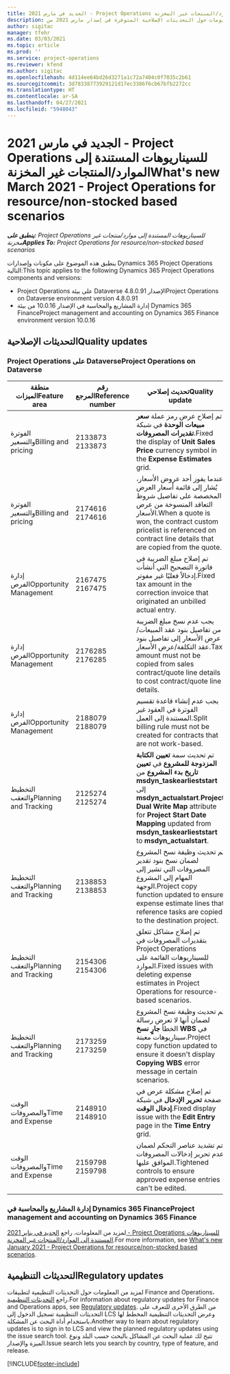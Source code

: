 ```yaml
---
title: الجديد في مارس 2021 - Project Operations للسيناريوهات المستندة إلى الموارد/المنتجات غير المخزنة‬
description: يوفر هذا الموضوع معلومات حول التحديثات الإصلاحية المتوفرة في إصدار مارس 2021 من Project Operations للسيناريوهات المستندة إلى الموارد/المنتجات غير المخزنة.‬
author: sigitac
manager: tfehr
ms.date: 03/03/2021
ms.topic: article
ms.prod: ''
ms.service: project-operations
ms.reviewer: kfend
ms.author: sigitac
ms.openlocfilehash: 4d114ee64bd26d3271a1c72a7404c0f7035c2b61
ms.sourcegitcommit: 3d78338773929121d17ec3386f6cb67bfb2272cc
ms.translationtype: HT
ms.contentlocale: ar-SA
ms.lasthandoff: 04/27/2021
ms.locfileid: "5948043"
---
```

# <a name="whats-new-march-2021---project-operations-for-resourcenon-stocked-based-scenarios"></a><span data-ttu-id="920de-103">الجديد في مارس 2021 - Project Operations للسيناريوهات المستندة إلى الموارد/المنتجات غير المخزنة‬</span><span class="sxs-lookup"><span data-stu-id="920de-103">What's new March 2021 - Project Operations for resource/non-stocked based scenarios</span></span>

<span data-ttu-id="920de-104">_**ينطبق على:** Project Operations للسيناريوهات المستندة إلى موارد/منتجات غير مخزنة‬_</span><span class="sxs-lookup"><span data-stu-id="920de-104">_**Applies To:** Project Operations for resource/non-stocked based scenarios_</span></span>

<span data-ttu-id="920de-105">ينطبق هذه الموضوع على مكونات وإصدارات Dynamics 365 Project Operations التالية:</span><span class="sxs-lookup"><span data-stu-id="920de-105">This topic applies to the following Dynamics 365 Project Operations components and versions:</span></span>

- <span data-ttu-id="920de-106">Project Operations على بيئة Dataverse الإصدار 4.8.0.91</span><span class="sxs-lookup"><span data-stu-id="920de-106">Project Operations on Dataverse environment version 4.8.0.91</span></span> 
- <span data-ttu-id="920de-107">إدارة المشاريع والمحاسبة في الإصدار 10.0.16 من بيئة Dynamics 365 Finance</span><span class="sxs-lookup"><span data-stu-id="920de-107">Project management and accounting on Dynamics 365 Finance environment version 10.0.16</span></span> 

## <a name="quality-updates"></a><span data-ttu-id="920de-108">التحديثات الإصلاحية</span><span class="sxs-lookup"><span data-stu-id="920de-108">Quality updates</span></span>

### <a name="project-operations-on-dataverse"></a><span data-ttu-id="920de-109">Project Operations على Dataverse</span><span class="sxs-lookup"><span data-stu-id="920de-109">Project Operations on Dataverse</span></span>


| <span data-ttu-id="920de-110">**منطقة الميزات**</span><span class="sxs-lookup"><span data-stu-id="920de-110">**Feature area**</span></span> | <span data-ttu-id="920de-111">**رقم المرجع**</span><span class="sxs-lookup"><span data-stu-id="920de-111">**Reference number**</span></span> | <span data-ttu-id="920de-112">**تحديث إصلاحي**</span><span class="sxs-lookup"><span data-stu-id="920de-112">**Quality update**</span></span> |
| --- | --- | --- |
| <span data-ttu-id="920de-113">الفوترة والتسعير</span><span class="sxs-lookup"><span data-stu-id="920de-113">Billing and pricing</span></span> | <span data-ttu-id="920de-114">2133873 </span><span class="sxs-lookup"><span data-stu-id="920de-114">2133873</span></span> | <span data-ttu-id="920de-115">تم إصلاح عرض رمز عملة **سعر مبيعات الوحدة** في شبكة **تقديرات المصروفات**.</span><span class="sxs-lookup"><span data-stu-id="920de-115">Fixed the display of **Unit Sales Price** currency symbol in the **Expense Estimates** grid.</span></span> |
| <span data-ttu-id="920de-116">الفوترة والتسعير</span><span class="sxs-lookup"><span data-stu-id="920de-116">Billing and pricing</span></span> | <span data-ttu-id="920de-117">2174616 </span><span class="sxs-lookup"><span data-stu-id="920de-117">2174616</span></span> | <span data-ttu-id="920de-118">عندما يفوز أحد عروض الأسعار، يُشار إلى قائمة أسعار العرض المخصصة على تفاصيل شروط التعاقد المنسوخة من عرض الأسعار.</span><span class="sxs-lookup"><span data-stu-id="920de-118">When a quote is won, the contract custom pricelist is referenced on contract line details that are copied from the quote.</span></span> |
| <span data-ttu-id="920de-119">إدارة الفرص</span><span class="sxs-lookup"><span data-stu-id="920de-119">Opportunity Management</span></span> | <span data-ttu-id="920de-120">2167475 </span><span class="sxs-lookup"><span data-stu-id="920de-120">2167475</span></span> | <span data-ttu-id="920de-121">تم إصلاح مبلغ الضريبة في فاتورة التصحيح التي أنشأت إدخالاً فعليًا غير مفوتر.</span><span class="sxs-lookup"><span data-stu-id="920de-121">Fixed tax amount in the correction invoice that originated an unbilled actual entry.</span></span> |
| <span data-ttu-id="920de-122">إدارة الفرص</span><span class="sxs-lookup"><span data-stu-id="920de-122">Opportunity Management</span></span> | <span data-ttu-id="920de-123">2176285 </span><span class="sxs-lookup"><span data-stu-id="920de-123">2176285</span></span> | <span data-ttu-id="920de-124">يجب عدم نسخ مبلغ الضريبة من تفاصيل بنود عقد المبيعات/عرض الأسعار إلى تفاصيل بنود عقد التكلفة/عرض الأسعار.</span><span class="sxs-lookup"><span data-stu-id="920de-124">Tax amount must not be copied from sales contract/quote line details to cost contract/quote line details.</span></span> |
| <span data-ttu-id="920de-125">إدارة الفرص</span><span class="sxs-lookup"><span data-stu-id="920de-125">Opportunity Management</span></span> | <span data-ttu-id="920de-126">2188079 </span><span class="sxs-lookup"><span data-stu-id="920de-126">2188079</span></span> | <span data-ttu-id="920de-127">يجب عدم إنشاء قاعدة تقسيم الفوترة في العقود غير المستندة إلى العمل.</span><span class="sxs-lookup"><span data-stu-id="920de-127">Split billing rule must not be created for contracts that are not work-based.</span></span> |
| <span data-ttu-id="920de-128">التخطيط والتعقب</span><span class="sxs-lookup"><span data-stu-id="920de-128">Planning and Tracking</span></span> | <span data-ttu-id="920de-129">2125274 </span><span class="sxs-lookup"><span data-stu-id="920de-129">2125274</span></span> | <span data-ttu-id="920de-130">تم تحديث سمة **تعيين الكتابة المزدوجة للمشروع** في **تعيين تاريخ بدء المشروع** من **msdyn\_taskearlieststart** إلى **msdyn\_actualstart**.</span><span class="sxs-lookup"><span data-stu-id="920de-130">**Project Dual Write Map** attribute for **Project Start Date Mapping** updated from **msdyn\_taskearlieststart** to **msdyn\_actualstart**.</span></span> |
| <span data-ttu-id="920de-131">التخطيط والتعقب</span><span class="sxs-lookup"><span data-stu-id="920de-131">Planning and Tracking</span></span> | <span data-ttu-id="920de-132">2138853 </span><span class="sxs-lookup"><span data-stu-id="920de-132">2138853</span></span> | <span data-ttu-id="920de-133">تم تحديث وظيفة نسخ المشروع لضمان نسخ بنود تقدير المصروفات التي تشير إلى المهام إلى المشروع الوجهة.</span><span class="sxs-lookup"><span data-stu-id="920de-133">Project copy function updated to ensure expense estimate lines that reference tasks are copied to the destination project.</span></span> |
| <span data-ttu-id="920de-134">التخطيط والتعقب</span><span class="sxs-lookup"><span data-stu-id="920de-134">Planning and Tracking</span></span> | <span data-ttu-id="920de-135">2154306 </span><span class="sxs-lookup"><span data-stu-id="920de-135">2154306</span></span> | <span data-ttu-id="920de-136">تم إصلاح مشاكل تتعلق بتقديرات المصروفات في Project Operations للسيناريوهات القائمة على الموارد.</span><span class="sxs-lookup"><span data-stu-id="920de-136">Fixed issues with deleting expense estimates in Project Operations for resource-based scenarios.</span></span> |
| <span data-ttu-id="920de-137">التخطيط والتعقب</span><span class="sxs-lookup"><span data-stu-id="920de-137">Planning and Tracking</span></span> | <span data-ttu-id="920de-138">2173259 </span><span class="sxs-lookup"><span data-stu-id="920de-138">2173259</span></span> | <span data-ttu-id="920de-139">تم تحديث وظيفة نسخ المشروع لضمان أنها لا تعرض رسالة الخطأ **جارٍ نسخ WBS‎‬** في سيناريوهات معينة.</span><span class="sxs-lookup"><span data-stu-id="920de-139">Project copy function updated to ensure it doesn't display **Copying WBS** error message in certain scenarios.</span></span> |
| <span data-ttu-id="920de-140">الوقت والمصروفات</span><span class="sxs-lookup"><span data-stu-id="920de-140">Time and Expense</span></span> | <span data-ttu-id="920de-141">2148910 </span><span class="sxs-lookup"><span data-stu-id="920de-141">2148910</span></span> | <span data-ttu-id="920de-142">تم إصلاح مشكلة عرض في صفحة **تحرير الإدخال** في شبكة **إدخال الوقت**.</span><span class="sxs-lookup"><span data-stu-id="920de-142">Fixed display issue with the **Edit Entry** page in the **Time Entry** grid.</span></span> |
| <span data-ttu-id="920de-143">الوقت والمصروفات</span><span class="sxs-lookup"><span data-stu-id="920de-143">Time and Expense</span></span> | <span data-ttu-id="920de-144">2159798 </span><span class="sxs-lookup"><span data-stu-id="920de-144">2159798</span></span> | <span data-ttu-id="920de-145">تم تشديد عناصر التحكم لضمان عدم تحرير إدخالات المصروفات الموافق عليها.</span><span class="sxs-lookup"><span data-stu-id="920de-145">Tightened controls to ensure approved expense entries can't be edited.</span></span> |

### <a name="project-management-and-accounting-on-dynamics-365-finance"></a><span data-ttu-id="920de-146">إدارة المشاريع والمحاسبة في Dynamics 365 Finance</span><span class="sxs-lookup"><span data-stu-id="920de-146">Project management and accounting on Dynamics 365 Finance</span></span>

<span data-ttu-id="920de-147">لمزيد من المعلومات، راجع [الجديد في يناير 2021 - Project Operations للسيناريوهات المستندة إلى الموارد/المنتجات غير المخزنة‬](whats-new-jan-2021-resource-based.md).</span><span class="sxs-lookup"><span data-stu-id="920de-147">For more information, see [What's new January 2021 - Project Operations for resource/non-stocked based scenarios](whats-new-jan-2021-resource-based.md).</span></span>

## <a name="regulatory-updates"></a><span data-ttu-id="920de-148">التحديثات التنظيمية</span><span class="sxs-lookup"><span data-stu-id="920de-148">Regulatory updates</span></span>

<span data-ttu-id="920de-149">لمزيد من المعلومات حول التحديثات التنظيمية لتطبيقات Finance and Operations، راجع [التحديثات التنظيمية](/dynamics365/finance/localizations/regulatory-updates).</span><span class="sxs-lookup"><span data-stu-id="920de-149">For information about regulatory updates for Finance and Operations apps, see [Regulatory updates](/dynamics365/finance/localizations/regulatory-updates).</span></span> <span data-ttu-id="920de-150">من الطرق الأخرى للتعرف على التحديثات التنظيمية تسجيل الدخول إلى LCS وعرض التحديثات التنظيمية المخطط لها باستخدام أداة البحث عن المشكلة.</span><span class="sxs-lookup"><span data-stu-id="920de-150">Another way to learn about regulatory updates is to sign in to LCS and view the planned regulatory updates using the issue search tool.</span></span> <span data-ttu-id="920de-151">تتيح لك عملية البحث عن المشاكل بالبحث حسب البلد ونوع الميزة والإصدار.</span><span class="sxs-lookup"><span data-stu-id="920de-151">Issue search lets you search by country, type of feature, and release.</span></span>


[!INCLUDE[footer-include](../includes/footer-banner.md)]